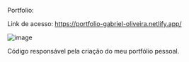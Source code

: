 Portfolio:

Link de acesso: https://portfolio-gabriel-oliveira.netlify.app/

![image](https://github.com/user-attachments/assets/42ac0205-5498-4269-b43b-bf0a48360079)


Código responsável pela criação do meu portfólio pessoal.


